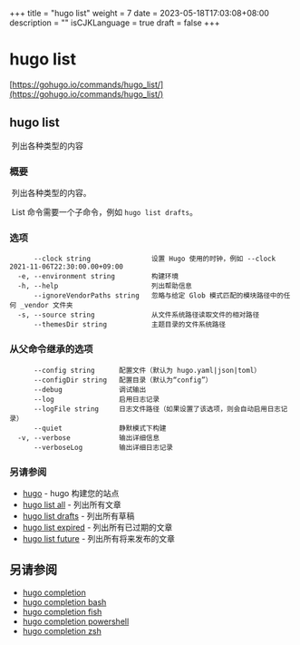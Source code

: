 +++
title = "hugo list"
weight = 7
date = 2023-05-18T17:03:08+08:00
description = ""
isCJKLanguage = true
draft = false
+++

# hugo list

[https://gohugo.io/commands/hugo_list/](https://gohugo.io/commands/hugo_list/)

## hugo list 

​	列出各种类型的内容

### 概要

​	列出各种类型的内容。

​	List 命令需要一个子命令，例如 `hugo list drafts`。

### 选项 

```
      --clock string               设置 Hugo 使用的时钟，例如 --clock 2021-11-06T22:30:00.00+09:00
  -e, --environment string         构建环境
  -h, --help                       列出帮助信息
      --ignoreVendorPaths string   忽略与给定 Glob 模式匹配的模块路径中的任何 _vendor 文件夹
  -s, --source string              从文件系统路径读取文件的相对路径
      --themesDir string           主题目录的文件系统路径

```

### 从父命令继承的选项

```
      --config string      配置文件（默认为 hugo.yaml|json|toml）
      --configDir string   配置目录（默认为“config”）
      --debug              调试输出
      --log                启用日志记录
      --logFile string     日志文件路径（如果设置了该选项，则会自动启用日志记录）
      --quiet              静默模式下构建
  -v, --verbose            输出详细信息
      --verboseLog         输出详细日志记录

```

### 另请参阅 

- [hugo](https://gohugo.io/commands/hugo/) - hugo 构建您的站点
- [hugo list all](https://gohugo.io/commands/hugo_list_all/) - 列出所有文章
- [hugo list drafts](https://gohugo.io/commands/hugo_list_drafts/) - 列出所有草稿
- [hugo list expired](https://gohugo.io/commands/hugo_list_expired/) - 列出所有已过期的文章
- [hugo list future](https://gohugo.io/commands/hugo_list_future/) - 列出所有将来发布的文章

## 另请参阅

- [hugo completion](https://gohugo.io/commands/hugo_completion/)
- [hugo completion bash](https://gohugo.io/commands/hugo_completion_bash/)
- [hugo completion fish](https://gohugo.io/commands/hugo_completion_fish/)
- [hugo completion powershell](https://gohugo.io/commands/hugo_completion_powershell/)
- [hugo completion zsh](https://gohugo.io/commands/hugo_completion_zsh/)
